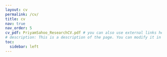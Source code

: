 ```yaml
---
layout: cv
permalink: /cv/
title: cv
nav: true
nav_order: 5
cv_pdf: PriyamSahoo_ResearchCV.pdf # you can also use external links here
# description: This is a description of the page. You can modify it in '_pages/cv.md'. You can also change or remove the top pdf download button.
toc:
  sidebar: left
---
```

